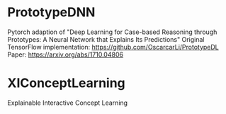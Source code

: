 # PrototypeDNN
Pytorch adaption of "Deep Learning for Case-based Reasoning through Prototypes: A Neural Network
that Explains Its Predictions" 
Original TensorFlow implementation: https://github.com/OscarcarLi/PrototypeDL
Paper: https://arxiv.org/abs/1710.04806

# XIConceptLearning
Explainable Interactive Concept Learning
